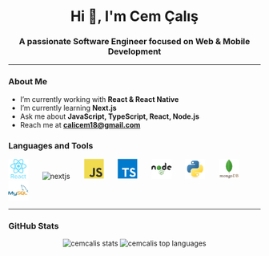<h1 align="center">Hi 👋, I'm Cem Çalış</h1>
<h3 align="center">A passionate Software Engineer focused on Web & Mobile Development</h3>

---

###  About Me
-  I’m currently working with **React & React Native**
-  I’m currently learning **Next.js**
-  Ask me about **JavaScript, TypeScript, React, Node.js**
-  Reach me at **calicem18@gmail.com**


###  Languages and Tools
<p align="left">
  <img src="https://raw.githubusercontent.com/devicons/devicon/master/icons/react/react-original-wordmark.svg" alt="react" width="40" height="40"/>
  &nbsp;&nbsp;&nbsp;&nbsp;&nbsp;
  <img src="https://cdn.worldvectorlogo.com/logos/nextjs-2.svg" alt="nextjs" width="40" height="40"/>
  &nbsp;&nbsp;&nbsp;&nbsp;&nbsp;
  <img src="https://raw.githubusercontent.com/devicons/devicon/master/icons/javascript/javascript-original.svg" alt="javascript" width="40" height="40"/>
  &nbsp;&nbsp;&nbsp;&nbsp;&nbsp;
  <img src="https://raw.githubusercontent.com/devicons/devicon/master/icons/typescript/typescript-original.svg" alt="typescript" width="40" height="40"/>
  &nbsp;&nbsp;&nbsp;&nbsp;&nbsp;
  <img src="https://raw.githubusercontent.com/devicons/devicon/master/icons/nodejs/nodejs-original-wordmark.svg" alt="nodejs" width="40" height="40"/>
  &nbsp;&nbsp;&nbsp;&nbsp;&nbsp;
  <img src="https://raw.githubusercontent.com/devicons/devicon/master/icons/python/python-original.svg" alt="python" width="40" height="40"/>
  &nbsp;&nbsp;&nbsp;&nbsp;&nbsp;
  <img src="https://raw.githubusercontent.com/devicons/devicon/master/icons/mongodb/mongodb-original-wordmark.svg" alt="mongodb" width="40" height="40"/>
  &nbsp;&nbsp;&nbsp;&nbsp;&nbsp;
  <img src="https://raw.githubusercontent.com/devicons/devicon/master/icons/mysql/mysql-original-wordmark.svg" alt="mysql" width="40" height="40"/>
</p>  

---

###  GitHub Stats
<p align="center">
  <img src="https://github-readme-stats.vercel.app/api?username=cemcalis&show_icons=true&theme=default" alt="cemcalis stats" height="160"/>
  <img src="https://github-readme-stats.vercel.app/api/top-langs?username=cemcalis&show_icons=true&locale=en&layout=compact&theme=default" alt="cemcalis top languages" height="160"/>
</p>

